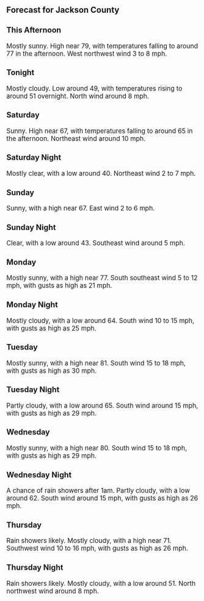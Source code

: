 <div>
   <h2>Forecast for Jackson County</h2>
   <p>
      <div style="font-size:120%">
         <h3>This Afternoon</h3>Mostly sunny. High near 79, with temperatures falling to around 77 in the afternoon. West northwest wind 3 to 8 mph.<br></div>
   </p>
   <p>
      <div style="font-size:120%">
         <h3>Tonight</h3>Mostly cloudy. Low around 49, with temperatures rising to around 51 overnight. North wind around 8 mph.<br></div>
   </p>
   <p>
      <div style="font-size:120%">
         <h3>Saturday</h3>Sunny. High near 67, with temperatures falling to around 65 in the afternoon. Northeast wind around 10 mph.<br></div>
   </p>
   <p>
      <div style="font-size:120%">
         <h3>Saturday Night</h3>Mostly clear, with a low around 40. Northeast wind 2 to 7 mph.<br></div>
   </p>
   <p>
      <div style="font-size:120%">
         <h3>Sunday</h3>Sunny, with a high near 67. East wind 2 to 6 mph.<br></div>
   </p>
   <p>
      <div style="font-size:120%">
         <h3>Sunday Night</h3>Clear, with a low around 43. Southeast wind around 5 mph.<br></div>
   </p>
   <p>
      <div style="font-size:120%">
         <h3>Monday</h3>Mostly sunny, with a high near 77. South southeast wind 5 to 12 mph, with gusts as high as 21 mph.<br></div>
   </p>
   <p>
      <div style="font-size:120%">
         <h3>Monday Night</h3>Mostly cloudy, with a low around 64. South wind 10 to 15 mph, with gusts as high as 25 mph.<br></div>
   </p>
   <p>
      <div style="font-size:120%">
         <h3>Tuesday</h3>Mostly sunny, with a high near 81. South wind 15 to 18 mph, with gusts as high as 30 mph.<br></div>
   </p>
   <p>
      <div style="font-size:120%">
         <h3>Tuesday Night</h3>Partly cloudy, with a low around 65. South wind around 15 mph, with gusts as high as 29 mph.<br></div>
   </p>
   <p>
      <div style="font-size:120%">
         <h3>Wednesday</h3>Mostly sunny, with a high near 80. South wind 15 to 18 mph, with gusts as high as 29 mph.<br></div>
   </p>
   <p>
      <div style="font-size:120%">
         <h3>Wednesday Night</h3>A chance of rain showers after 1am. Partly cloudy, with a low around 62. South wind around 15 mph, with gusts as high as 26
         mph.<br></div>
   </p>
   <p>
      <div style="font-size:120%">
         <h3>Thursday</h3>Rain showers likely. Mostly cloudy, with a high near 71. Southwest wind 10 to 16 mph, with gusts as high as 26 mph.<br></div>
   </p>
   <p>
      <div style="font-size:120%">
         <h3>Thursday Night</h3>Rain showers likely. Mostly cloudy, with a low around 51. North northwest wind around 8 mph.<br></div>
   </p>
</div>